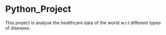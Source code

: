 # Python_Project
This project is analyse the healthcare data of the world w.r.t different types of diseases. 
